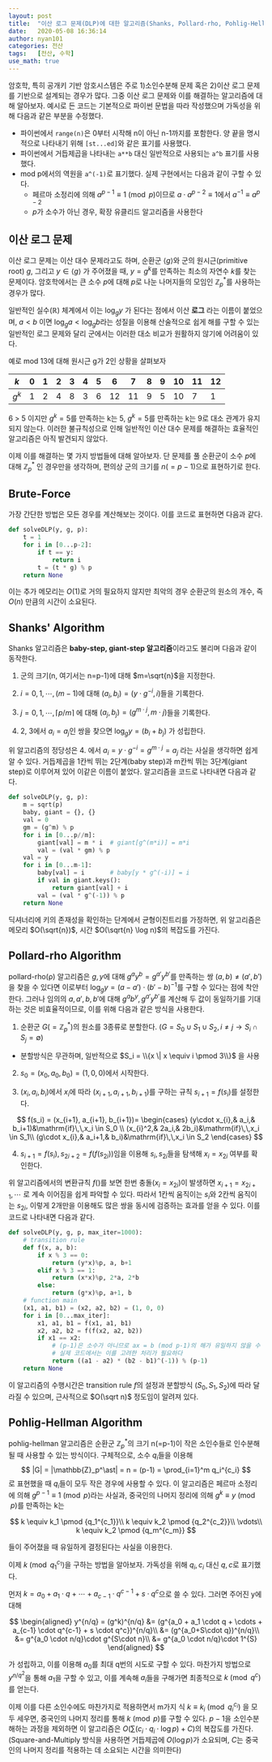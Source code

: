 ```yaml
---
layout: post
title:  "이산 로그 문제(DLP)에 대한 알고리즘(Shanks, Pollard-rho, Pohlig-Hellman)"
date:   2020-05-08 16:36:14
author: nyan101
categories: 전산
tags:	[전산, 수학]
use_math: true
---
```


암호학, 특히 공개키 기반 암호시스템은 주로 1)소인수분해 문제 혹은 2)이산 로그 문제를 기반으로 설계되는 경우가 많다. 그중 이산 로그 문제와 이를 해결하는 알고리즘에 대해 알아보자. 예시로 든 코드는 기본적으로 파이썬 문법을 따라 작성했으며 가독성을 위해 다음과 같은 부분을 수정했다.

* 파이썬에서 `range(n)`은 0부터 시작해 n이 아닌 n-1까지를 포함한다. 양 끝을 명시적으로 나타내기 위해 `[st...ed]`와 같은 표기를 사용했다.
* 파이썬에서 거듭제곱을 나타내는 `a**b` 대신 일반적으로 사용되는 `a^b` 표기를 사용했다.
* mod p에서의 역원을 `a^(-1)`로 표기했다. 실제 구현에서는 다음과 같이 구할 수 있다.
  * 페르마 소정리에 의해 $a^{p-1} \equiv 1 \pmod p$이므로 $a\cdot a^{p-2} \equiv 1$에서 $a^{-1} \equiv a^{p-2}$
  * $p$가 소수가 아닌 경우, 확장 유클리드 알고리즘을 사용한다



## 이산 로그 문제
이산 로그 문제는 이산 대수 문제라고도 하며, 순환군 $\langle g \rangle$와 군의 원시근(primitive root) $g$, 그리고 $y \in \langle g \rangle$ 가 주어졌을 때, $y=g^k$를 만족하는 최소의 자연수 $k$를 찾는 문제이다. 암호학에서는 큰 소수 $p$에 대해 $p$로 나눈 나머지들의 모임인 $\mathbb{Z}_p^\ast$를 사용하는 경우가 많다.

일반적인 실수($\mathbb{R}$) 체계에서 이는 $\log_{g}y$ 가 된다는 점에서 이산 **로그** 라는 이름이 붙었으며, $a < b$ 이면 $\log_g{a} < \log_g{b}$라는 성질을 이용해 산술적으로 쉽게 해를 구할 수 있는 일반적인 로그 문제와 달리 군에서는 이러한 대소 비교가 원활하지 않기에 어려움이 있다.

예로 mod 13에 대해 원시근 g가 2인 상황을 살펴보자

| $k$   | 0    | 1    | 2    | 3    | 4    | 5    | 6    | 7    | 8    | 9    | 10   | 11   |  12  |
| ----- | ---- | ---- | ---- | ---- | ---- | ---- | ---- | ---- | ---- | ---- | ---- | ---- | -- |
| $g^k$ | 1 | 2 | 4 | 8 | 3 | 6 | 12 | 11 | 9 | 5 | 10 | 7 | 1 |

6 > 5 이지만 $g^k=5$를 만족하는 k는 5, $g^k=5$를 만족하는 k는 9로 대소 관계가 유지되지 않는다. 이러한 불규칙성으로 인해 일반적인 이산 대수 문제를 해결하는 효율적인 알고리즘은 아직 발견되지 않았다.

이제 이를 해결하는 몇 가지 방법들에 대해 알아보자. 단 문제를 풀 순환군이 소수 $p$에 대해 $\mathbb{Z}_p^\ast$ 인 경우만을 생각하며, 편의상 군의 크기를 $n(=p-1)$으로 표현하기로 한다.



## Brute-Force

가장 간단한 방법은 모든 경우를 계산해보는 것이다. 이를 코드로 표현하면 다음과 같다.

```python
def solveDLP(y, g, p):
    t = 1
    for i in [0...p-2]:
        if t == y:
            return i
        t = (t * g) % p
    return None
```

이는 추가 메모리는 $O(1)$로 거의 필요하지 않지만 최악의 경우 순환군의 원소의 개수, 즉 $O(n)$ 만큼의 시간이 소요된다.



## Shanks' Algorithm

Shanks 알고리즘은 **baby-step, giant-step 알고리즘**이라고도 불리며 다음과 같이 동작한다.

1. 군의 크기(n, 여기서는 n=p-1)에 대해 $m=\sqrt{n}$을 지정한다.

2. $i=0, 1, \cdots, (m-1)$에 대해 $(a_i, b_i) = (y\cdot g^{-i}, i)$들을 기록한다.

3. $j=0, 1, \cdots, \lceil p/m \rceil$ 에 대해 $(a_j, b_j) = (g^{m\cdot j}, m \cdot j)$들을 기록한다.

4. 2, 3에서 $a_i = a_j$인 쌍을 찾으면 $\log_g{y} = (b_i + b_j)$ 가 성립한다.

위 알고리즘의 정당성은 4. 에서 $a_i = y\cdot g^{-i} = g^{m\cdot j} = a_j$ 라는 사실을 생각하면 쉽게 알 수 있다. 거듭제곱을 1칸씩 뛰는 2단계(baby step)과 m칸씩 뛰는 3단계(giant step)로 이루어져 있어 이같은 이름이 붙었다. 알고리즘을 코드로 나타내면 다음과 같다.

```python
def solveDLP(y, g, p):
    m = sqrt(p)
    baby, giant = {}, {}
    val = 0
    gm = (g^m) % p
    for i in [0...p//m]:
        giant[val] = m * i  # giant[g^(m*i)] = m*i
        val = (val * gm) % p
    val = y
    for i in [0...m-1]:
        baby[val] = i       # baby[y * g^(-i)] = i
        if val in giant.keys():
            return giant[val] + i
        val = (val * g^(-1)) % p
    return None
```

딕셔너리에 키의 존재성을 확인하는 단계에서 균형이진트리를 가정하면, 위 알고리즘은 메모리 $O(\sqrt{n})$, 시간 $O(\sqrt{n} \log n)$의 복잡도를 가진다.



## Pollard-rho Algorithm

pollard-rho(ρ) 알고리즘은 $g, y$에 대해 $g^{a}y^{b}=g^{a'}y^{b'}$를 만족하는 쌍 $(a, b) \neq (a', b')$을 찾을 수 있다면 이로부터 $\log_g y =  (a - a') \cdot (b' - b)^{-1}$를 구할 수 있다는 점에 착안한다. 그러나 임의의 $a, a', b, b'$에 대해 $g^a b^y, g^{a'}y^{b'}$를 계산해 두 값이 동일하기를 기대하는 것은 비효율적이므로, 이를 위해 다음과 같은 방식을 사용한다.

1. 순환군 $G(=\mathbb{Z}_p^\ast)$의 원소를 3종류로 분할한다. ($G = S_0 \cup S_1 \cup S_2, i\neq j \rightarrow S_i \cap S_j = \emptyset$)
  * 분할방식은 무관하며, 일반적으로 $S_i = \\{x \| x \equiv i \pmod 3\\}$ 을 사용
2. $s_0 = (x_0, a_0, b_0) = (1, 0, 0)$에서 시작한다.

3. $(x_i, a_i, b_i)$에서 $x_i$에 따라 $(x_{i+1}, a_{i+1}, b_{i+1})$를 구하는 규칙 $s_{i+1} = f(s_i)$를 설정한다.

$$
f(s_i) = (x_{i+1}, a_{i+1}, b_{i+1})=
\begin{cases}
(y\cdot x_{i},& a_i,& b_i+1)&\mathrm{if}\,\,x_i \in S_0 \\
(x_{i}^2,& 2a_i,& 2b_i)&\mathrm{if}\,\,x_i \in S_1\\
(g\cdot x_{i},& a_i+1,& b_i)&\mathrm{if}\,\,x_i \in S_2
\end{cases}
$$

4. $s_{i+1} = f(s_i), s_{2i+2} = f(f(s_{2i}))$임을 이용해 $s_i, s_{2i}$들을 탐색해 $x_i = x_{2i}$ 여부를 확인한다.

위 알고리즘에서의 변환규칙 $f( )$를 보면 한번 충돌($x_i = x_{2i}$)이 발생하면 $x_{i+1} = x_{2i+1}, \cdots$ 로 계속 이어짐을 쉽게 파악할 수 있다. 따라서 1칸씩 움직이는 $s_i$와 2칸씩 움직이는 $s_{2i}$, 이렇게 2개만을 이용해도 많은 쌍을 동시에 검증하는 효과를 얻을 수 있다. 이를 코드로 나타내면 다음과 같다.

```python
def solveDLP(y, g, p, max_iter=1000):
    # transition rule
    def f(x, a, b):
        if x % 3 == 0:
            return (y*x)%p, a, b+1
        elif x % 3 == 1:
            return (x*x)%p, 2*a, 2*b
        else:
            return (g*x)%p, a+1, b
    # function main
    (x1, a1, b1) = (x2, a2, b2) = (1, 0, 0)
    for i in [0...max_iter]:
        x1, a1, b1 = f(x1, a1, b1)
        x2, a2, b2 = f(f(x2, a2, b2))
        if x1 == x2:
            # (p-1)은 소수가 아니므로 ax = b (mod p-1)의 해가 유일하지 않을 수 있다
            # 실제 코드에서는 이를 고려한 처리가 필요하다
            return ((a1 - a2) * (b2 - b1)^(-1)) % (p-1)
    return None
```

이 알고리즘의 수행시간은 transition rule $f$의 설정과 분할방식 $(S_0,S_1,S_2)$에 따라 달라질 수 있으며, 근사적으로 $O(\sqrt n)$ 정도임이 알려져 있다.




## Pohlig-Hellman Algorithm

pohlig-hellman 알고리즘은 순환군 $\mathbb{Z}_p^\ast$의 크기 n(=p-1)이 작은 소인수들로 인수분해될 때 사용할 수 있는 방식이다. 구체적으로, 소수 $q_i$들을 이용해
$$
|G| = |\mathbb{Z}_p^\ast| = n = (p-1) = \prod_{i=1}^m q_i^{c_i}
$$
로 표현했을 때 $q_i$들이 모두 작은 경우에 사용할 수 있다. 이 알고리즘은 페르마 소정리에 의해 $g^{p-1}\equiv 1 \pmod p$라는 사실과, 중국인의 나머지 정리에 의해 $g^k \equiv y \pmod p$를 만족하는 k는

$$
k \equiv k_1 \pmod {q_1^{c_1}}\\
k \equiv k_2 \pmod {q_2^{c_2}}\\
\vdots\\
k \equiv k_2 \pmod {q_m^{c_m}}
$$

들이 주어졌을 때 유일하게 결정된다는 사실을 이용한다.

이제 $k \pmod {q_1^{c_1}}$을 구하는 방법을 알아보자. 가독성을 위해 $q_i, c_i$ 대신 $q, c$로 표기했다.

먼저 $k = a_0 + a_1 \cdot q + \cdots + a_{c-1} \cdot q^{c-1} + s \cdot q^c$으로 쓸 수 있다. 그러면 주어진 y에 대해

$$
\begin{aligned}
y^{n/q} = (g^k)^{n/q} &= (g^{a_0 + a_1 \cdot q + \cdots + a_{c-1} \cdot q^{c-1} + s \cdot q^c})^{n/q}\\
&= (g^{a_0+S\cdot q})^{n/q}\\
&= g^{a_0 \cdot n/q}\cdot g^{S\cdot n}\\
&= g^{a_0 \cdot n/q}\cdot 1^{S}
\end{aligned}
$$

가 성립하고, 이를 이용해 $a_0$를 최대 q번의 시도로 구할 수 있다. 마찬가지 방법으로 $y^{n/{q^2}}$을 통해 $a_1$을 구할 수 있고, 이를 계속해 $a_i$들을 구해가면 최종적으로 $k \pmod {q^{c}}$를 얻는다.

이제 이를 다른 소인수에도 마찬가지로 적용하면서 m가지 식 $k \equiv k_i \pmod {q_i^{c_i}}$ 을 모두 세우면, 중국인의 나머지 정리를 통해 $k \pmod p$를 구할 수 있다. $p-1$을 소인수분해하는 과정을 제외하면 이 알고리즘은 $O\left(\sum (c_i \cdot q_i \cdot \log p) + C\right)$의 복잡도를 가진다.  (Square-and-Multiply 방식을 사용하면 거듭제곱에 $O(\log p)$가 소요되며, $C$는 중국인의 나머지 정리를 적용하는 데 소요되는 시간을 의미한다)

